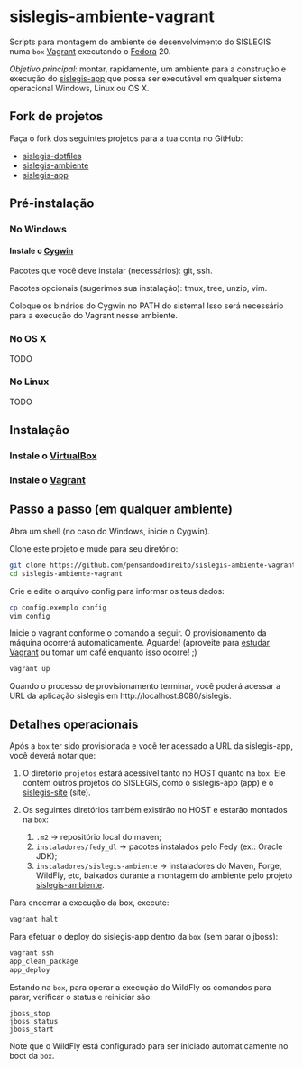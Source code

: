 # sislegis-ambiente-vagrant

Scripts para montagem do ambiente de desenvolvimento do SISLEGIS numa `box` [Vagrant] executando o [Fedora] 20.

*Objetivo principal*: montar, rapidamente, um ambiente para a construção e execução do [sislegis-app] que possa ser executável em qualquer sistema operacional Windows, Linux ou OS X.

## Fork de projetos

Faça o fork dos seguintes projetos para a tua conta no GitHub:
* [sislegis-dotfiles]
* [sislegis-ambiente]
* [sislegis-app]

## Pré-instalação

### No Windows
#### Instale o [Cygwin]
Pacotes que você deve instalar (necessários): git, ssh.

Pacotes opcionais (sugerimos sua instalação): tmux, tree, unzip, vim.

Coloque os binários do Cygwin no PATH do sistema! Isso será necessário para a execução do Vagrant nesse ambiente.

### No OS X
TODO

### No Linux
TODO

## Instalação

### Instale o [VirtualBox]
### Instale o [Vagrant]

## Passo a passo (em qualquer ambiente)

Abra um shell (no caso do Windows, inicie o Cygwin).

Clone este projeto e mude para seu diretório:
```bash
git clone https://github.com/pensandoodireito/sislegis-ambiente-vagrant
cd sislegis-ambiente-vagrant
```

Crie e edite o arquivo config para informar os teus dados:
```bash
cp config.exemplo config
vim config
```

Inicie o vagrant conforme o comando a seguir. O provisionamento da máquina ocorrerá automaticamente. Aguarde! (aproveite para [estudar Vagrant](http://paulojeronimo.github.io/tutorial-vagrant) ou tomar um café enquanto isso ocorre! ;)

```bash
vagrant up
```

Quando o processo de provisionamento terminar, você poderá acessar a URL da aplicação sislegis em http://localhost:8080/sislegis.

## Detalhes operacionais

Após a `box` ter sido provisionada e você ter acessado a URL da sislegis-app, você deverá notar que:
1. O diretório `projetos` estará acessível tanto no HOST quanto na `box`. Ele contém outros projetos do SISLEGIS, como o sislegis-app (app) e o [sislegis-site] (site).
2. Os seguintes diretórios também existirão no HOST e estarão montados na `box`:

    1. `.m2` -> repositório local do maven;
    2. `instaladores/fedy_dl` -> pacotes instalados pelo Fedy (ex.: Oracle JDK);
    3. `instaladores/sislegis-ambiente` -> instaladores do Maven, Forge, WildFly, etc, baixados durante a montagem do ambiente pelo projeto [sislegis-ambiente].

Para encerrar a execução da box, execute:

```bash
vagrant halt
```

Para efetuar o deploy do sislegis-app dentro da `box` (sem parar o jboss):
```bash
vagrant ssh
app_clean_package
app_deploy
```

Estando na `box`, para operar a execução do WildFly os comandos para parar, verificar o status e reiniciar são:
```
jboss_stop
jboss_status
jboss_start
```

Note que o WildFly está configurado para ser iniciado automaticamente no boot da `box`.

[VirtualBox]:http://virtualbox.org
[Vagrant]:https://www.vagrantup.com/
[sislegis-ambiente]:http://github.com/pensandoodireito/sislegis-ambiente
[sislegis-dotfiles]:http://github.com/pensandoodireito/sislegis-dotfiles
[sislegis-site]:http://github.com/pensandoodireito/sislegis-site
[Fedora]:http://fedoraproject.org
[sislegis-app]:http://github.com/pensandoodireito/sislegis-app
[Cygwin]:http://www.cygwin.com
